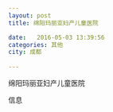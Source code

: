 ```yaml
--- 
layout: post 
title: 绵阳玛丽亚妇产儿童医院

date:   2016-05-03 13:39:56 
categories: 其他  
city: 成都
  
--- 
```

   
绵阳玛丽亚妇产儿童医院

信息

